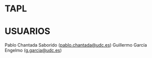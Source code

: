 # TAPL

# USUARIOS
Pablo Chantada Saborido (pablo.chantada@udc.es)
Guillermo García Engelmo (g.garcia@udc.es)

